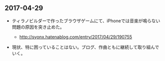 ## 2017-04-29

- ティラノビルダーで作ったブラウザゲームにて、iPhoneでは音楽が鳴らない問題の原因を突き止めた。
    - http://syonx.hatenablog.com/entry/2017/04/29/190755

- 現状、特に困っていることはない。ブログ、作曲ともに継続して取り組んでいく。
